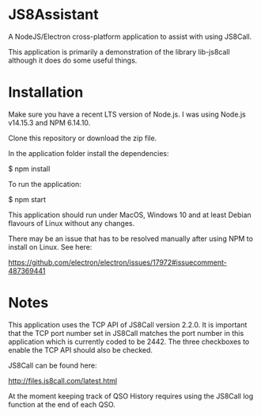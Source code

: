 # JS8Assistant
A NodeJS/Electron cross-platform application to assist with using JS8Call.

This application is primarily a demonstration of the library lib-js8call although it does do some useful things.

# Installation
Make sure you have a recent LTS version of Node.js. I was using Node.js v14.15.3 and NPM 6.14.10.

Clone this repository or download the zip file.

In the application folder install the dependencies:

$ npm install

To run the application:

$ npm start

This application should run under MacOS, Windows 10 and at least Debian flavours of Linux without any changes.

There may be an issue that has to be resolved manually after using NPM to install on Linux. See here:

https://github.com/electron/electron/issues/17972#issuecomment-487369441

# Notes
This application uses the TCP API of JS8Call version 2.2.0. It is important that the TCP 
port number set in JS8Call matches the port number in this application which is currently
coded to be 2442. The three checkboxes to enable the TCP API should also be checked.

JS8Call can be found here:

http://files.js8call.com/latest.html

At the moment keeping track of QSO History requires using the JS8Call log function at the end of each QSO.
